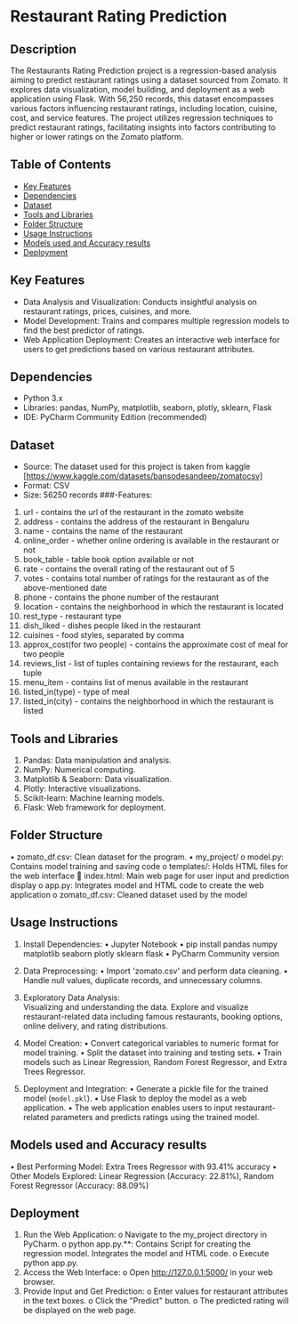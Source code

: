 # Restaurant Rating Prediction

## Description
The Restaurants Rating Prediction project is a regression-based analysis aiming to predict restaurant ratings using a dataset sourced from Zomato.  It explores data visualization, model building, and deployment as a web application using Flask. With 56,250 records, this dataset encompasses various factors influencing restaurant ratings, including location, cuisine, cost, and service features. The project utilizes regression techniques to predict restaurant ratings, facilitating insights into factors contributing to higher or lower ratings on the Zomato platform.

## Table of Contents
- [Key Features](#Key-Features)
- [Dependencies](#Dependencies)
- [Dataset](#Dataset)
- [Tools and Libraries](#Tools-and-Libraries)
- [Folder Structure](#Folder-Structure)
- [Usage Instructions](#Usage-Instructions)
- [Models used and Accuracy results](#Models-used-and-Accuracy-results)
- [Deployment](#Deployment)

## Key Features
- Data Analysis and Visualization: Conducts insightful analysis on restaurant ratings, prices, cuisines, and more.
- Model Development: Trains and compares multiple regression models to find the best predictor of ratings.
- Web Application Deployment: Creates an interactive web interface for users to get predictions based on various restaurant attributes.
   
## Dependencies
-	Python 3.x
-	Libraries: pandas, NumPy, matplotlib, seaborn, plotly, sklearn, Flask
-	IDE: PyCharm Community Edition (recommended)
## Dataset
-	Source: The dataset used for this project is taken from kaggle [https://www.kaggle.com/datasets/bansodesandeep/zomatocsv]
-	Format: CSV
-	Size: 56250 records
###-Features: 
1. url </B> - contains the url of the restaurant in the zomato website
2. address - contains the address of the restaurant in Bengaluru
3. name - contains the name of the restaurant
4. online_order - whether online ordering is available in the restaurant or not
5. book_table - table book option available or not
6. rate - contains the overall rating of the restaurant out of 5
7. votes - contains total number of ratings for the restaurant as of the above-mentioned date
8. phone - contains the phone number of the restaurant
9. location - contains the neighborhood in which the restaurant is located
10. rest_type - restaurant type
11. dish_liked - dishes people liked in the restaurant
12. cuisines - food styles, separated by comma
13. approx_cost(for two people) - contains the approximate cost of meal for two people
14. reviews_list - list of tuples containing reviews for the restaurant, each tuple
15. menu_item - contains list of menus available in the restaurant
16. listed_in(type) - type of meal
17. listed_in(city) - contains the neighborhood in which the restaurant is listed

## Tools and Libraries
1.	Pandas: Data manipulation and analysis.
2.	NumPy: Numerical computing.
3.	Matplotlib & Seaborn: Data visualization.
4.	Plotly: Interactive visualizations.
5.	Scikit-learn: Machine learning models.
6.	Flask: Web framework for deployment.
## Folder Structure
•	zomato_df.csv: Clean dataset for the program.
•	my_project/ 
o	model.py: Contains model training and saving code
o	templates/: Holds HTML files for the web interface 
	index.html: Main web page for user input and prediction display
o	app.py: Integrates model and HTML code to create the web application
o	zomato_df.csv: Cleaned dataset used by the model

## Usage Instructions
1.	Install Dependencies: 
•	Jupyter Notebook 
•	pip install pandas numpy matplotlib seaborn plotly sklearn flask
•	PyCharm Community version

2.	Data Preprocessing: 
•	Import 'zomato.csv' and perform data cleaning.
•	Handle null values, duplicate records, and unnecessary columns.
3.	Exploratory Data Analysis:  
Visualizing and understanding the data. Explore and visualize restaurant-related data including famous restaurants, booking options, online delivery, and rating distributions.
4.	Model Creation: 
•	Convert categorical variables to numeric format for model training.
•	Split the dataset into training and testing sets.
•	Train models such as Linear Regression, Random Forest Regressor, and Extra Trees Regressor.

5.	Deployment and Integration: 
•	 Generate a pickle file for the trained model (`model.pkl`).
•	Use Flask to deploy the model as a web application.
•	The web application enables users to input restaurant-related parameters and predicts ratings using the trained model.

## Models used and Accuracy results
•	Best Performing Model: Extra Trees Regressor with 93.41% accuracy
•	Other Models Explored: Linear Regression (Accuracy: 22.81%), Random Forest Regressor (Accuracy: 88.09%)

## Deployment
1.	 Run the Web Application: 
o	Navigate to the my_project directory in PyCharm. 
o	python app.py.**: Contains Script for creating the regression model. Integrates the model and HTML code.
o	Execute python app.py.
2.	 Access the Web Interface: 
o	Open http://127.0.0.1:5000/ in your web browser.
3.	Provide Input and Get Prediction: 
o	Enter values for restaurant attributes in the text boxes.
o	Click the "Predict" button.
o	The predicted rating will be displayed on the web page.
